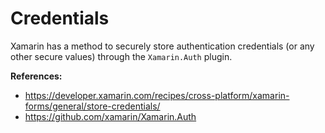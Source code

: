 # Credentials

Xamarin has a method to securely store authentication credentials (or any other secure values) through the `Xamarin.Auth` plugin.

__References:__
* https://developer.xamarin.com/recipes/cross-platform/xamarin-forms/general/store-credentials/
* https://github.com/xamarin/Xamarin.Auth
